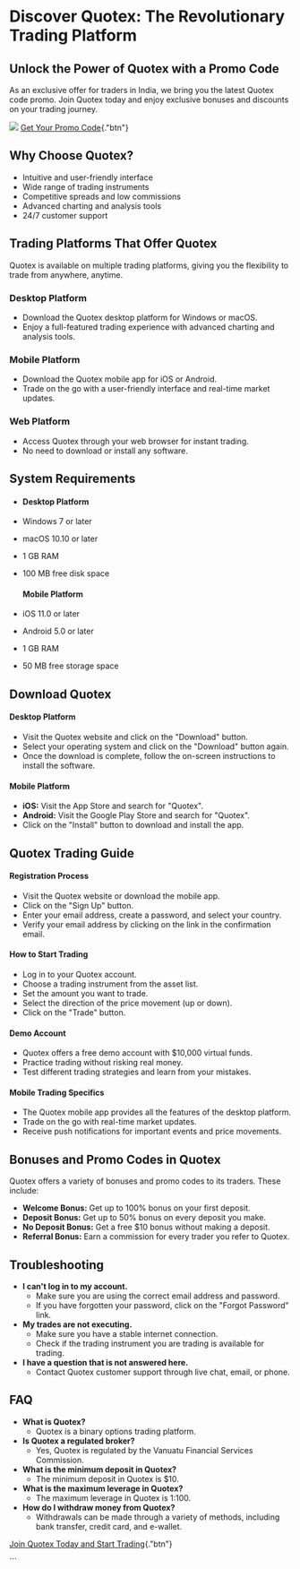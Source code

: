 # Discover Quotex: The Revolutionary Trading Platform

## Unlock the Power of Quotex with a Promo Code

As an exclusive offer for traders in India, we bring you the latest
Quotex code promo. Join Quotex today and enjoy exclusive bonuses and
discounts on your trading journey.

[![](https://static.quotex.io/files/4_en/300_250.jpg)](https://traff.sbs/brokerqxlid)
[Get Your Promo
Code](\%22https://traff.sbs/brokerqxsignup\%22){."btn"}

## Why Choose Quotex?

-   Intuitive and user-friendly interface
-   Wide range of trading instruments
-   Competitive spreads and low commissions
-   Advanced charting and analysis tools
-   24/7 customer support

## Trading Platforms That Offer Quotex

Quotex is available on multiple trading platforms, giving you the
flexibility to trade from anywhere, anytime.

### Desktop Platform

-   Download the Quotex desktop platform for Windows or macOS.
-   Enjoy a full-featured trading experience with advanced charting and
    analysis tools.

### Mobile Platform

-   Download the Quotex mobile app for iOS or Android.
-   Trade on the go with a user-friendly interface and real-time market
    updates.

### Web Platform

-   Access Quotex through your web browser for instant trading.
-   No need to download or install any software.

## System Requirements

-   #### Desktop Platform

-   Windows 7 or later

-   macOS 10.10 or later

-   1 GB RAM

-   100 MB free disk space

    #### Mobile Platform

-   iOS 11.0 or later

-   Android 5.0 or later

-   1 GB RAM

-   50 MB free storage space

## Download Quotex

#### Desktop Platform

-   Visit the Quotex website and click on the "Download" button.
-   Select your operating system and click on the "Download"
    button again.
-   Once the download is complete, follow the on-screen instructions to
    install the software.

#### Mobile Platform

-   **iOS:** Visit the App Store and search for "Quotex".
-   **Android:** Visit the Google Play Store and search for
    "Quotex".
-   Click on the "Install" button to download and install the app.

## Quotex Trading Guide

#### Registration Process

-   Visit the Quotex website or download the mobile app.
-   Click on the "Sign Up" button.
-   Enter your email address, create a password, and select your
    country.
-   Verify your email address by clicking on the link in the
    confirmation email.

#### How to Start Trading

-   Log in to your Quotex account.
-   Choose a trading instrument from the asset list.
-   Set the amount you want to trade.
-   Select the direction of the price movement (up or down).
-   Click on the "Trade" button.

#### Demo Account

-   Quotex offers a free demo account with \$10,000 virtual funds.
-   Practice trading without risking real money.
-   Test different trading strategies and learn from your mistakes.

#### Mobile Trading Specifics

-   The Quotex mobile app provides all the features of the desktop
    platform.
-   Trade on the go with real-time market updates.
-   Receive push notifications for important events and price movements.

## Bonuses and Promo Codes in Quotex

Quotex offers a variety of bonuses and promo codes to its traders. These
include:

-   **Welcome Bonus:** Get up to 100% bonus on your first deposit.
-   **Deposit Bonus:** Get up to 50% bonus on every deposit you make.
-   **No Deposit Bonus:** Get a free \$10 bonus without making a
    deposit.
-   **Referral Bonus:** Earn a commission for every trader you refer to
    Quotex.

## Troubleshooting

-   **I can\'t log in to my account.**
    -   Make sure you are using the correct email address and password.
    -   If you have forgotten your password, click on the "Forgot
        Password" link.
-   **My trades are not executing.**
    -   Make sure you have a stable internet connection.
    -   Check if the trading instrument you are trading is available for
        trading.
-   **I have a question that is not answered here.**
    -   Contact Quotex customer support through live chat, email, or
        phone.

## FAQ

-   **What is Quotex?**
    -   Quotex is a binary options trading platform.
-   **Is Quotex a regulated broker?**
    -   Yes, Quotex is regulated by the Vanuatu Financial Services
        Commission.
-   **What is the minimum deposit in Quotex?**
    -   The minimum deposit in Quotex is \$10.
-   **What is the maximum leverage in Quotex?**
    -   The maximum leverage in Quotex is 1:100.
-   **How do I withdraw money from Quotex?**
    -   Withdrawals can be made through a variety of methods, including
        bank transfer, credit card, and e-wallet.

[Join Quotex Today and Start
Trading](\%22https://traff.sbs/brokerqxsignup\%22){."btn"}

\`\`\`

